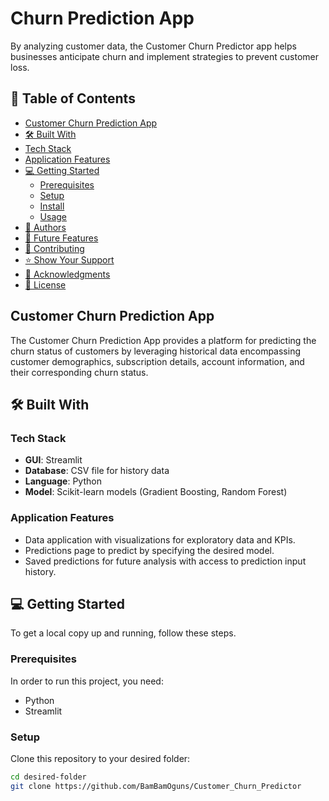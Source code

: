 # Churn Prediction App
By analyzing customer data, the Customer Churn Predictor app helps businesses anticipate churn and implement strategies to prevent customer loss.

## 📖 Table of Contents
- [Customer Churn Prediction App](#churn-prediction-app)
- [🛠 Built With](#-built-with)
- [Tech Stack](#tech-stack)
- [Application Features](#application-features)
- [💻 Getting Started](#-getting-started)
  - [Prerequisites](#prerequisites)
  - [Setup](#setup)
  - [Install](#install)
  - [Usage](#usage)
- [👥 Authors](#-authors)
- [🔭 Future Features](#-future-features)
- [🤝 Contributing](#-contributing)
- [⭐️ Show Your Support](#️-show-your-support)
- [🙏 Acknowledgments](#-acknowledgments)
- [📝 License](#-license)

## Customer Churn Prediction App
The Customer Churn Prediction App provides a platform for predicting the churn status of customers by leveraging historical data encompassing customer demographics, subscription details, account information, and their corresponding churn status.

## 🛠 Built With

### Tech Stack
- **GUI**: Streamlit
- **Database**: CSV file for history data
- **Language**: Python
- **Model**: Scikit-learn models (Gradient Boosting, Random Forest)

### Application Features
- Data application with visualizations for exploratory data and KPIs.
- Predictions page to predict by specifying the desired model.
- Saved predictions for future analysis with access to prediction input history.

## 💻 Getting Started
To get a local copy up and running, follow these steps.

### Prerequisites
In order to run this project, you need:

- Python
- Streamlit

### Setup
Clone this repository to your desired folder:

```bash
cd desired-folder
git clone https://github.com/BamBamOguns/Customer_Churn_Predictor
